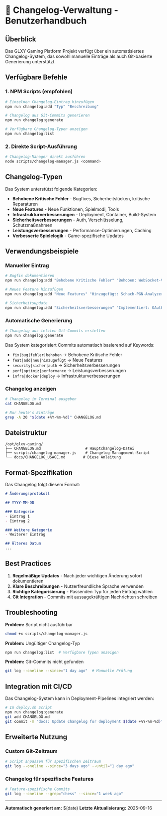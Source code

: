# 📝 Changelog-Verwaltung - Benutzerhandbuch

## Überblick

Das GLXY Gaming Platform Projekt verfügt über ein automatisiertes Changelog-System, das sowohl manuelle Einträge als auch Git-basierte Generierung unterstützt.

## Verfügbare Befehle

### 1. NPM Scripts (empfohlen)

```bash
# Einzelnen Changelog-Eintrag hinzufügen
npm run changelog:add "Typ" "Beschreibung"

# Changelog aus Git-Commits generieren
npm run changelog:generate

# Verfügbare Changelog-Typen anzeigen
npm run changelog:list
```

### 2. Direkte Script-Ausführung

```bash
# Changelog-Manager direkt ausführen
node scripts/changelog-manager.js <command>
```

## Changelog-Typen

Das System unterstützt folgende Kategorien:

- **Behobene Kritische Fehler** - Bugfixes, Sicherheitslücken, kritische Reparaturen
- **Neue Features** - Neue Funktionen, Spielmodi, Tools
- **Infrastrukturverbesserungen** - Deployment, Container, Build-System
- **Sicherheitsverbesserungen** - Auth, Verschlüsselung, Schutzmaßnahmen
- **Leistungsverbesserungen** - Performance-Optimierungen, Caching
- **Verbesserte Spielelogik** - Game-spezifische Updates

## Verwendungsbeispiele

### Manueller Eintrag

```bash
# Bugfix dokumentieren
npm run changelog:add "Behobene Kritische Fehler" "Behoben: WebSocket-Verbindung bricht ab"

# Neues Feature hinzufügen
npm run changelog:add "Neue Features" "Hinzugefügt: Schach-PGN-Analyzer mit KI-Bewertung"

# Sicherheitsupdate
npm run changelog:add "Sicherheitsverbesserungen" "Implementiert: OAuth 2.1 mit PKCE"
```

### Automatische Generierung

```bash
# Changelog aus letzten Git-Commits erstellen
npm run changelog:generate
```

Das System kategorisiert Commits automatisch basierend auf Keywords:
- `fix|bug|fehler|behoben` → Behobene Kritische Fehler
- `feat|add|neu|hinzugefügt` → Neue Features
- `security|sicher|auth` → Sicherheitsverbesserungen
- `perf|optimiz|performance` → Leistungsverbesserungen
- `infra|docker|deploy` → Infrastrukturverbesserungen

### Changelog anzeigen

```bash
# Changelog im Terminal ausgeben
cat CHANGELOG.md

# Nur heute's Einträge
grep -A 20 "$(date +%Y-%m-%d)" CHANGELOG.md
```

## Dateistruktur

```
/opt/glxy-gaming/
├── CHANGELOG.md                    # Hauptchangelog-Datei
├── scripts/changelog-manager.js    # Changelog-Management-Script
└── docs/CHANGELOG_USAGE.md        # Diese Anleitung
```

## Format-Spezifikation

Das Changelog folgt diesem Format:

```markdown
# Änderungsprotokoll

## YYYY-MM-DD

### Kategorie
- Eintrag 1
- Eintrag 2

### Weitere Kategorie
- Weiterer Eintrag

## Älteres Datum
...
```

## Best Practices

1. **Regelmäßige Updates** - Nach jeder wichtigen Änderung sofort dokumentieren
2. **Klare Beschreibungen** - Nutzerfreundliche Sprache verwenden
3. **Richtige Kategorisierung** - Passenden Typ für jeden Eintrag wählen
4. **Git Integration** - Commits mit aussagekräftigen Nachrichten schreiben

## Troubleshooting

**Problem:** Script nicht ausführbar
```bash
chmod +x scripts/changelog-manager.js
```

**Problem:** Ungültiger Changelog-Typ
```bash
npm run changelog:list  # Verfügbare Typen anzeigen
```

**Problem:** Git-Commits nicht gefunden
```bash
git log --oneline --since="1 day ago"  # Manuelle Prüfung
```

## Integration mit CI/CD

Das Changelog-System kann in Deployment-Pipelines integriert werden:

```bash
# Im deploy.sh Script
npm run changelog:generate
git add CHANGELOG.md
git commit -m "docs: Update changelog for deployment $(date +%Y-%m-%d)"
```

## Erweiterte Nutzung

### Custom Git-Zeitraum

```bash
# Script anpassen für spezifischen Zeitraum
git log --oneline --since="3 days ago" --until="1 day ago"
```

### Changelog für spezifische Features

```bash
# Feature-spezifische Commits
git log --oneline --grep="chess" --since="1 week ago"
```

---

**Automatisch generiert am:** $(date)
**Letzte Aktualisierung:** 2025-09-16